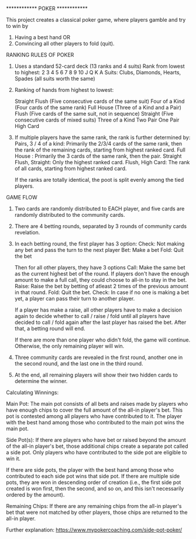 ************  POKER  ************

This project creates a classical poker game,
where players gamble and try to win by 
1. Having a best hand   OR
2. Convincing all other players to fold (quit).

RANKING RULES OF POKER

1. Uses a standard 52-card deck (13 ranks and 4 suits)
   Rank from lowest to highest: 2 3 4 5 6 7 8 9 10 J Q K A
   Suits: Clubs, Diamonds, Hearts, Spades (all suits worth the same)

2. Ranking of hands from highest to lowest:

   Straight Flush (Five consecutive cards of the same suit)
   Four of a Kind (Four cards of the same rank)
   Full House (Three of a Kind and a Pair)
   Flush (Five cards of the same suit, not in sequence)
   Straight (Five consecutive cards of mixed suits)
   Three of a Kind
   Two Pair
   One Pair
   High Card

3. If multiple players have the same rank, the rank is further determined by:
   Pairs, 3 / 4 of a kind:   Primarily the 2/3/4 cards of the same rank, then the rank
                             of the remaining cards, starting from highest ranked card.
   Full House :              Primarily the 3 cards of the same rank, then the pair.
   Straight Flush, Straight: Only the highest ranked card.
   Flush, High Card:         The rank of all cards, starting from highest ranked card.

   If the ranks are totally identical, the poot is split evenly among the tied players.


GAME FLOW

1. Two cards are randomly distributed to EACH player,
   and five cards are randomly distributed to the community cards.
   
2. There are 4 betting rounds, separated by 3 rounds of community cards revelation.
   
3. In each betting round, the first player has 3 option:
   Check: Not making any bet and pass the turn to the next player
   Bet: Make a bet
   Fold: Quit the bet

   Then for all other players, they have 3 options
   Call: Make the same bet as the current highest bet of the round. If players don't have 
         the enough amount to make a full call, they could choose to all-in to stay in the bet.
   Raise: Raise the bet by betting of atleast 2 times of the previous amount in that round.
   Fold: Quit the bet.
   Check: In case if no one is making a bet yet, a player can pass their turn to another player.

   If a player has make a raise, all other players have to make a decision again to decide whether      to call / raise / fold until all players have decided to call / fold again after the last player     has raised the bet. After that, a betting round will end.
   
   If there are more than one player who didn't fold, the game will continue.
   Otherwise, the only remaining player will win.
   
4. Three community cards are revealed in the first round, another one in the second round, and the      last one in the third round.
   
5. At the end, all remaining players will show their two hidden cards to determine the winner.
   
   
Calculating Winnings: 

Main Pot: The main pot consists of all bets and raises made by players who have enough chips to cover the full amount of the all-in player's bet. This pot is contested among all players who have contributed to it. The player with the best hand among those who contributed to the main pot wins the main pot.

Side Pot(s): If there are players who have bet or raised beyond the amount of the all-in player's bet, those additional chips create a separate pot called a side pot. Only players who have contributed to the side pot are eligible to win it. 

If there are side pots, the player with the best hand among those who contributed to each side pot wins that side pot. If there are multiple side pots, they are won in descending order of creation (i.e., the first side pot created is won first, then the second, and so on, and this isn't necessarily ordered by the amount).

Remaining Chips: If there are any remaining chips from the all-in player's bet that were not matched by other players, those chips are returned to the all-in player.

Further explanation: https://www.mypokercoaching.com/side-pot-poker/





   
